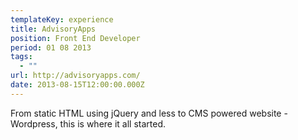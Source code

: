 ```yaml
---
templateKey: experience
title: AdvisoryApps
position: Front End Developer
period: 01 08 2013
tags:
  - ""
url: http://advisoryapps.com/
date: 2013-08-15T12:00:00.000Z
---
```

From static HTML using jQuery and less to CMS powered website - Wordpress, this is where it all started.